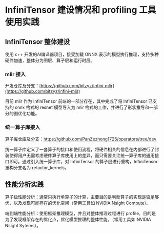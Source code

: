 ﻿# InfiniTensor 建设情况和 profiling 工具使用实践

## InfiniTensor 整体建设

使用 c++ 开发的AI编译器项目，接受加载 ONNX 表示的模型执行推理，支持多种硬件加速，整体分为图层、算子层和运行时层。

### mlir 接入

开发仓库及分支：[https://github.com/bitzyz/Infini-mlir](https://github.com/bitzyz/Infini-mlir)

目前 mlir 作为 InfiniTensor 前端的一部分存在，其中完成了将 InfiniTensor 已支持的 onnx 格式的 resnet 模型导入为 mlir 格式的工作，并进行了形状推导和一部分的图优化功能。

### 统一算子库接入

算子库仓库及分支：https://github.com/PanZezhong1725/operators/tree/dev

统一算子库定义了一套算子的接口和使用流程，将硬件相关的信息在内部进行了封装使得用户无需考虑硬件算子库使用上的差异，而只需要关注统一算子库的通用接口即可。通过引入统一算子库，对 InfiniTensor 的算子层进行重构，InfiniTensor 重构分支名为 refactor_kernels。

## 性能分析实践

算子级性能分析：通常只执行单算子的计算，主要目的是判断算子的实现是否足够优，以及发现可能存在的优化空间（常用工具如 NVIDIA Nsight Compute）。

端到端性能分析：使用框架推理模型，并且对整体推理过程进行 profile，目的是为了发现框架存在的优化点，优化模型推理的整体性能。（常用工具如 NVIDIA Nsight Sytems）。
